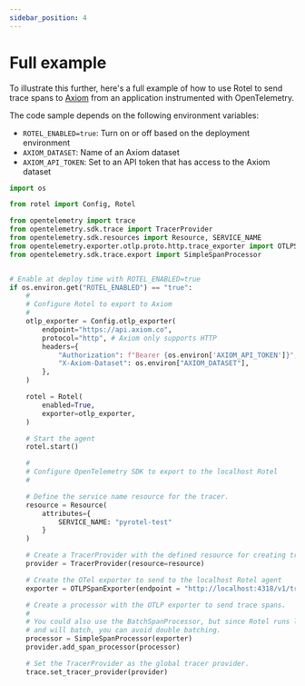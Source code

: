 ```yaml
---
sidebar_position: 4
---
```


# Full example

To illustrate this further, here's a full example of how to use Rotel to send trace spans to [Axiom](https://axiom.co/)
from an application instrumented with OpenTelemetry.

The code sample depends on the following environment variables:
* `ROTEL_ENABLED=true`: Turn on or off based on the deployment environment
* `AXIOM_DATASET`: Name of an Axiom dataset
* `AXIOM_API_TOKEN`: Set to an API token that has access to the Axiom dataset

```python
import os

from rotel import Config, Rotel

from opentelemetry import trace
from opentelemetry.sdk.trace import TracerProvider
from opentelemetry.sdk.resources import Resource, SERVICE_NAME
from opentelemetry.exporter.otlp.proto.http.trace_exporter import OTLPSpanExporter
from opentelemetry.sdk.trace.export import SimpleSpanProcessor


# Enable at deploy time with ROTEL_ENABLED=true
if os.environ.get("ROTEL_ENABLED") == "true":
    #
    # Configure Rotel to export to Axiom
    #
    otlp_exporter = Config.otlp_exporter(
        endpoint="https://api.axiom.co",
        protocol="http", # Axiom only supports HTTP
        headers={
            "Authorization": f"Bearer {os.environ['AXIOM_API_TOKEN']}",
            "X-Axiom-Dataset": os.environ["AXIOM_DATASET"],
        },
    )

    rotel = Rotel(
        enabled=True,
        exporter=otlp_exporter,
    )

    # Start the agent
    rotel.start()

    #
    # Configure OpenTelemetry SDK to export to the localhost Rotel
    #

    # Define the service name resource for the tracer.
    resource = Resource(
        attributes={
            SERVICE_NAME: "pyrotel-test"
        }
    )

    # Create a TracerProvider with the defined resource for creating tracers.
    provider = TracerProvider(resource=resource)

    # Create the OTel exporter to send to the localhost Rotel agent
    exporter = OTLPSpanExporter(endpoint = "http://localhost:4318/v1/traces")

    # Create a processor with the OTLP exporter to send trace spans.
    #
    # You could also use the BatchSpanProcessor, but since Rotel runs locally
    # and will batch, you can avoid double batching.
    processor = SimpleSpanProcessor(exporter)
    provider.add_span_processor(processor)

    # Set the TracerProvider as the global tracer provider.
    trace.set_tracer_provider(provider)
```

